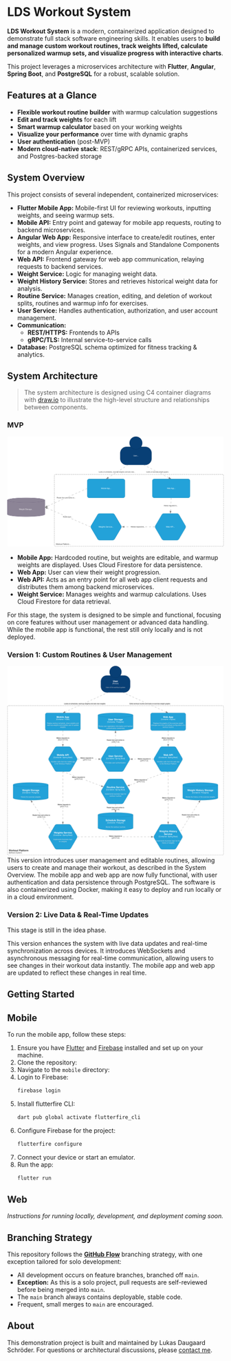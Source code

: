# LDS Workout System
**LDS Workout System** is a modern, containerized application designed to demonstrate full stack software engineering skills. It enables users to **build and manage custom workout routines, track weights lifted, calculate personalized warmup sets, and visualize progress with interactive charts**.

This project leverages a microservices architecture with **Flutter**, **Angular**, **Spring Boot**, and **PostgreSQL** for a robust, scalable solution.

## Features at a Glance

- **Flexible workout routine builder** with warmup calculation suggestions
- **Edit and track weights** for each lift
- **Smart warmup calculator** based on your working weights
- **Visualize your performance** over time with dynamic graphs
- **User authentication** (post-MVP)
- **Modern cloud-native stack**: REST/gRPC APIs, containerized services, and Postgres-backed storage

## System Overview

This project consists of several independent, containerized microservices:

- **Flutter Mobile App:** Mobile-first UI for reviewing workouts, inputting weights, and seeing warmup sets.
- **Mobile API:** Entry point and gateway for mobile app requests, routing to backend microservices.
- **Angular Web App:** Responsive interface to create/edit routines, enter weights, and view progress. Uses Signals and Standalone Components for a modern Angular experience.
- **Web API:** Frontend gateway for web app communication, relaying requests to backend services.
- **Weight Service:** Logic for managing weight data.
- **Weight History Service:** Stores and retrieves historical weight data for analysis.
- **Routine Service:** Manages creation, editing, and deletion of workout splits, routines and warmup info for exercises.
- **User Service:** Handles authentication, authorization, and user account management.
- **Communication:**  
  - **REST/HTTPS:** Frontends to APIs  
  - **gRPC/TLS:** Internal service-to-service calls
- **Database:** PostgreSQL schema optimized for fitness tracking & analytics.

## System Architecture

> The system architecture is designed using C4 container diagrams with [draw.io](draw.io) to illustrate the high-level structure and relationships between components.

### MVP
![MVP C4 Container Diagram](docs/mvp-container-diagram.svg)
- **Mobile App:** Hardcoded routine, but weights are editable, and warmup weights are displayed. Uses Cloud Firestore for data persistence.
- **Web App:** User can view their weight progression.
- **Web API:** Acts as an entry point for all web app client requests and distributes them among backend microservices.
- **Weight Service:** Manages weights and warmup calculations. Uses Cloud Firestore for data retrieval.

For this stage, the system is designed to be simple and functional, focusing on core features without user management or advanced data handling. While the mobile app is functional, the rest still only locally and is not deployed.

### Version 1: Custom Routines & User Management
![Version 1 C4 Container Diagram](docs/v1-container-diagram.svg)
This version introduces user management and editable routines, allowing users to create and manage their workout, as described in the System Overview. The mobile app and web app are now fully functional, with user authentication and data persistence through PostgreSQL. The software is also containerized using Docker, making it easy to deploy and run locally or in a cloud environment.

### Version 2: Live Data & Real-Time Updates
This stage is still in the idea phase.

This version enhances the system with live data updates and real-time synchronization across devices. It introduces WebSockets and asynchronous messaging for real-time communication, allowing users to see changes in their workout data instantly. The mobile app and web app are updated to reflect these changes in real time.

## Getting Started

## Mobile
To run the mobile app, follow these steps:
1. Ensure you have [Flutter](https://docs.flutter.dev/get-started/install) and [Firebase](https://firebase.google.com/docs/flutter/setup) installed and set up on your machine.
2. Clone the repository:
3. Navigate to the `mobile` directory:
4. Login to Firebase:
   ```bash
   firebase login
   ```
5. Install flutterfire CLI:
    ```bash
    dart pub global activate flutterfire_cli
    ```
6. Configure Firebase for the project:
    ```bash
    flutterfire configure
    ```
7. Connect your device or start an emulator.
8. Run the app:
   ```bash
   flutter run
   ```

## Web
*Instructions for running locally, development, and deployment coming soon.*

## Branching Strategy

This repository follows the **[GitHub Flow](https://docs.github.com/en/get-started/quickstart/github-flow)** branching strategy, with one exception tailored for solo development:

- All development occurs on feature branches, branched off `main`.
- **Exception:** As this is a solo project, pull requests are self-reviewed before being merged into `main`.
- The `main` branch always contains deployable, stable code.
- Frequent, small merges to `main` are encouraged.


## About
This demonstration project is built and maintained by Lukas Daugaard Schröder. For questions or architectural discussions, please [contact me](https://www.linkedin.com/in/lukas-daugaard-schroeder).